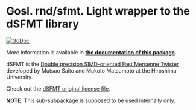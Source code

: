 # Gosl. rnd/sfmt. Light wrapper to the dSFMT library

[![GoDoc](https://godoc.org/github.com/cpmech/gosl/rnd/dsfmt?status.svg)](https://godoc.org/github.com/cpmech/gosl/rnd/dsfmt) 

More information is available in **[the documentation of this package](https://godoc.org/github.com/cpmech/gosl/rnd/dsfmt).**

dSFMT is the [Double precision SIMD-oriented Fast Mersenne Twister](http://www.math.sci.hiroshima-u.ac.jp/~m-mat/MT/SFMT/) developed by Mutsuo Saito and Makoto
Matsumoto at the Hiroshima University.

Check out the [dSFMT original license file](https://github.com/cpmech/gosl/blob/master/rnd/dsfmt/LICENSE-dSFMT.txt).

**NOTE**: This sub-subpackage is supposed to be used internally only.
